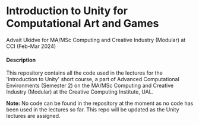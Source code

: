 # Introduction to Unity for Computational Art and Games
Advait Ukidve for MA/MSc Computing and Creative Industry (Modular) at CCI (Feb-Mar 2024)

#### Description
This repository contains all the code used in the lectures for the 'Introduction to Unity' short course, a part of Advanced Computational Environments (Semester 2) on the MA/MSc Computing and Creative Industry (Modular) at the Creative Computing Institute, UAL.

**Note:** No code can be found in the repository at the moment as no code has been used in the lectures so far. This repo will be updated as the Unity lectures are assigned.
